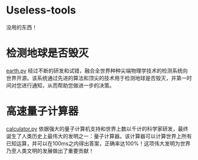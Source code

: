 # Useless-tools
没用的东西！

# 检测地球是否毁灭

[earth.py](https://github.com/Howey1106/Useless-tools/blob/main/earth.py)
经过不断的研发和试错，融合全世界种种尖端物理学技术的检测系统向世界开源。该系统通过先进的算法和顶尖的技术用于检测地球是否毁灭，并第一时间对您进行通知，从而帮助您做进一步的决策。

# 高速量子计算器

[calculator.py](https://github.com/Howey1106/Useless-tools/blob/main/calculator.py)
依据强大的量子计算机支持和世界上数以千计的科学家研发，最终诞生了人类历史上最伟大的发明之一：量子计算器。该计算器可以计算世界上所有已知运算，并可以在100ms之内得出答案，正确率达100%！这项伟大发明为世界乃至人类文明的发展做出了重要贡献！
